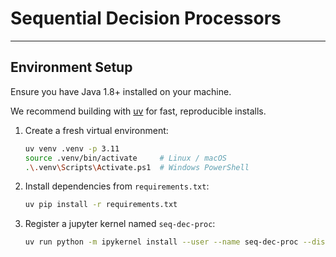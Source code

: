 # Sequential Decision Processors
---
## Environment Setup

Ensure you have Java 1.8+ installed on your machine.

We recommend building with [uv](https://github.com/astral-sh/uv) for fast, reproducible installs.

1. Create a fresh virtual environment:
   ```bash
   uv venv .venv -p 3.11
   source .venv/bin/activate     # Linux / macOS
   .\.venv\Scripts\Activate.ps1  # Windows PowerShell
   ```

2. Install dependencies from `requirements.txt`:
    ```bash
    uv pip install -r requirements.txt
    ```

3. Register a jupyter kernel named `seq-dec-proc`:
    ```bash
    uv run python -m ipykernel install --user --name seq-dec-proc --display-name "Python (seq-dec-proc)"
    ```
    